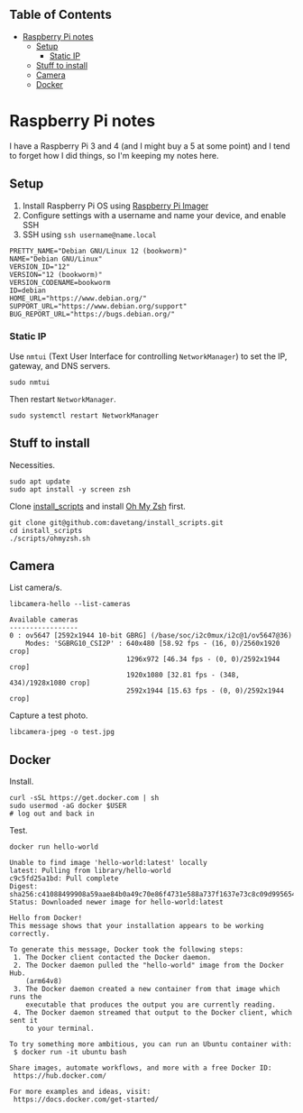 ## Table of Contents

- [Raspberry Pi notes](#raspberry-pi-notes)
  - [Setup](#setup)
    - [Static IP](#static-ip)
  - [Stuff to install](#stuff-to-install)
  - [Camera](#camera)
  - [Docker](#docker)

# Raspberry Pi notes

I have a Raspberry Pi 3 and 4 (and I might buy a 5 at some point) and I tend to forget how I did things, so I'm keeping my notes here.

## Setup

1. Install Raspberry Pi OS using [Raspberry Pi Imager](https://www.raspberrypi.com/software/)
2. Configure settings with a username and name your device, and enable SSH
3. SSH using `ssh username@name.local`

```
PRETTY_NAME="Debian GNU/Linux 12 (bookworm)"
NAME="Debian GNU/Linux"
VERSION_ID="12"
VERSION="12 (bookworm)"
VERSION_CODENAME=bookworm
ID=debian
HOME_URL="https://www.debian.org/"
SUPPORT_URL="https://www.debian.org/support"
BUG_REPORT_URL="https://bugs.debian.org/"
```

### Static IP

Use `nmtui` (Text User Interface for controlling `NetworkManager`) to set the IP, gateway, and DNS servers.

```console
sudo nmtui
```

Then restart `NetworkManager`.

```console
sudo systemctl restart NetworkManager
```

## Stuff to install

Necessities.

```console
sudo apt update
sudo apt install -y screen zsh
```

Clone [install_scripts](https://github.com/davetang/install_scripts) and install [Oh My Zsh](https://ohmyz.sh/) first.

```console
git clone git@github.com:davetang/install_scripts.git
cd install_scripts
./scripts/ohmyzsh.sh
```

## Camera

List camera/s.

```console
libcamera-hello --list-cameras
```
```
Available cameras
-----------------
0 : ov5647 [2592x1944 10-bit GBRG] (/base/soc/i2c0mux/i2c@1/ov5647@36)
    Modes: 'SGBRG10_CSI2P' : 640x480 [58.92 fps - (16, 0)/2560x1920 crop]
                             1296x972 [46.34 fps - (0, 0)/2592x1944 crop]
                             1920x1080 [32.81 fps - (348, 434)/1928x1080 crop]
                             2592x1944 [15.63 fps - (0, 0)/2592x1944 crop]
```

Capture a test photo.

```console
libcamera-jpeg -o test.jpg
```

## Docker

Install.

```console
curl -sSL https://get.docker.com | sh
sudo usermod -aG docker $USER
# log out and back in
```

Test.

```console
docker run hello-world
```
```
Unable to find image 'hello-world:latest' locally
latest: Pulling from library/hello-world
c9c5fd25a1bd: Pull complete
Digest: sha256:c41088499908a59aae84b0a49c70e86f4731e588a737f1637e73c8c09d995654
Status: Downloaded newer image for hello-world:latest

Hello from Docker!
This message shows that your installation appears to be working correctly.

To generate this message, Docker took the following steps:
 1. The Docker client contacted the Docker daemon.
 2. The Docker daemon pulled the "hello-world" image from the Docker Hub.
    (arm64v8)
 3. The Docker daemon created a new container from that image which runs the
    executable that produces the output you are currently reading.
 4. The Docker daemon streamed that output to the Docker client, which sent it
    to your terminal.

To try something more ambitious, you can run an Ubuntu container with:
 $ docker run -it ubuntu bash

Share images, automate workflows, and more with a free Docker ID:
 https://hub.docker.com/

For more examples and ideas, visit:
 https://docs.docker.com/get-started/
```
